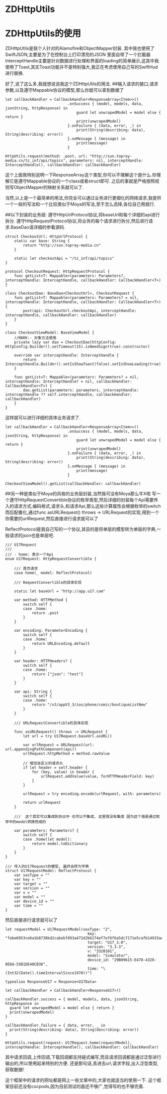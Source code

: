 # ZDHttpUtils
# ZDHttpUtils的使用
ZDHttpUtils是我个人针对的Alamofire和ObjectMapper封装.
其中我也使用了SwiftJSON,主要是为了在控制台上打印漂亮的JSON
里面自带了一个拦截器InterceptHandle主要是针对数据进行处理和界面的loading的简单展示,这其中我使用了Toast,其实Toast功能并不是特别强大,我正在考虑使用自己写的SwiftHud进行替换.

好了,说了这么多,我就想说说我这个ZDHttpUtils的用法.
##输入请求的接口,请求参数,以及遵守Mappable协议的模型,那么你就可以拿到数据了


```
let callbackHandler = CallbackHandler<ResponseArray<Item>>()
            				.onSuccess { (model, models, data, jsonString, httpResponse) in
                				guard let unwrapedModel = model else { return }
                				print(unwrapedModel)
            				}.onFailure { (data, error, _) in
                				print(String(describing: data), String(describing: error))
            				}.onMessage { (message) in
                				print(message)
        					}
        
HttpUtils.request(method: .post, url: "http://sun.topray-media.cn/tz_inf/api/topics", parameters: nil, interceptHandle: InterceptHandle(), callbackHandler: callbackHandler)
```

这个上面我特别说明一下ResponseArray<Item>这个类型,你可以不理解这个是什么.你理解它是遵守Mappable协议的一个class或者struct即可.
之后的事就是严格按照规则写ObjectMapper的映射关系就可以了.

当然,以上是一个最简单的用法,你完全可以通过业务进行更细化的网络请求,我提供一个一般的写法和一个比较类似于Moya的写法,至于怎么选择,各位自己用就行.

##以下封装的业务层:
遵守HttpUrlProtocol协议,将baseUrl和每个详细的api进行拆分.
遵守HttpRequestProtocol协议,将业务的每个请求进行拆分,然后进行请求.BaseDao请详细的参看源码.

```
struct CheckoutUrl: HttpUrlProtocol {
    static var base: String {
        return "http://sun.topray-media.cn"
    }
    
    static let checkoutApi = "/tz_inf/api/topics"
}

protocol CheckoutRequest: HttpRequestProtocol {
    func getList<T: Mappable>(parameters: Parameters?, interceptHandle: InterceptHandle, callbackHandler: CallbackHandler<T>)
}

class CheckoutDao: BaseDao<CheckoutUrl>, CheckoutRequest {
    func getList<T: Mappable>(parameters: Parameters? = nil, interceptHandle: InterceptHandle, callbackHandler: CallbackHandler<T>) {
        post(api: CheckoutUrl.checkoutApi, interceptHandle: interceptHandle, callbackHandler: callbackHandler)
    }
}

class CheckoutViewModel: BaseViewModel {
    //MARK:- 对象方法使用
    private lazy var dao = CheckoutDao(httpConfig: HttpConfig.Builder().setTimeout(15).isNeedSign(true).constructor)
    
    override var interceptHandle: InterceptHandle {
        return InterceptHandle.Builder().setIsShowToast(false).setIsShowLoading(true).setLoadingText("wait...").constructor
    }
    
    func getList<T: Mappable>(parameters: Parameters? = nil, interceptHandle: InterceptHandle? = nil, callbackHandler: CallbackHandler<T>) {
        dao.getList(parameters: parameters, interceptHandle: interceptHandle ?? self.interceptHandle, callbackHandler: callbackHandler)
    }
}

```


这样就可以进行详细的具体业务请求了.

```
let callbackHandler = CallbackHandler<ResponseArray<Item>>()
            				.onSuccess { (model, models, data, jsonString, httpResponse) in
                				guard let unwrapedModel = model else { return }
                				print(unwrapedModel)
            				}.onFailure { (data, error, _) in
                				print(String(describing: data), String(describing: error))
            				}.onMessage { (message) in
                				print(message)
        					}
        					
CheckoutViewModel().getList(callbackHandler: callbackHandler)
```

##另一种是类似于Moya的风格的业务层封装,当然我可没有Moya那么牛X啦
写一个遵守HttpRequestConvertible协议的枚举类型,然后详细的封装每个Api需要传入的请求方式,编码格式,请求头,和请求Api,那么这些计算属性会根据枚举的switch而后配置化,通过func asURLRequest() throws -> URLRequest的实现,得到一个你需要的urlRequest,然后直接进行请求就可以了

ReflectProtocol是我自己写的一个协议,其目的是将单层的模型转为单层的字典,一般请求的json也是单层吧.

```
/// U17Request
///
/// - home: 表示一个Api
enum U17Request: HttpRequestConvertible {
    
    /// 首页请求
    case home(_ model: ReflectProtocol)
    
    /// RequestConvertible的具体实现
    
    static let baseUrl = "http://app.u17.com"
    
    var method: HTTPMethod {
        switch self {
        case .home:
            return .post
        }
    }
    
    var encoding: ParameterEncoding {
        switch self {
        case .home:
            return URLEncoding.default
        }
    }
    
    var header: HTTPHeaders? {
        switch self {
        case .home:
            return ["json": "test"]
        }
    }
    
    var api: String {
        switch self {
        case .home:
            return "/v3/appV3_3/ios/phone/comic/boutiqueListNew"
        }
    }
    
    /// URLRequestConvertible的具体实现
    
    func asURLRequest() throws -> URLRequest {
        let url = try U17Request.baseUrl.asURL()
        
        var urlRequest = URLRequest(url: url.appendingPathComponent(api))
        urlRequest.httpMethod = method.rawValue
        
        // 增加自定义的请求头
        if let header = self.header {
            for (key, value) in header {
                urlRequest.addValue(value, forHTTPHeaderField: key)
            }
        }
        
        urlRequest = try encoding.encode(urlRequest, with: parameters)
        
        return urlRequest
    }
    
    ///  这个其实可以集成到协议中 也可以不集成, 这里我没有集成 因为这个值是通过枚举中的model转换而成的
    
    var parameters: Parameters? {
        switch self {
        case .home(let model):
            return model.toDictionary
        }
    }
}

/// 传入的U17Request的模型, 最终会转为字典
struct U17RequestModel: ReflectProtocol {
    var sexType = ""
    var key = ""
    var target = ""
    var version = ""
    var v = ""
    var model = ""
    var device_id = ""
    var time = ""
}

```

然后直接进行请求就可以了

```
let requestModel = U17RequestModel(sexType: "2",
	                                 key: "fabe6953ce6a1b8738bd2cabebf893a472d2b6274ef7ef6f6a5dc7171e5cafb14933ae65c70bceb97e0e9d47af6324d50394ba70c1bb462e0ed18b88b26095a82be87bc9eddf8e548a2a3859274b25bd0ecfce13e81f8317cfafa822d8ee486fe2c43e7acd93e9f19fdae5c628266dc4762060f6026c5ca83e865844fc6beea59822ed4a70f5288c25edb1367700ebf5c78a27f5cce53036f1dac4a776588cd890cd54f9e5a7adcaeec340c7a69cd986:::open",
	                                 target: "U17_3.0",
	                                 version: "3.3.3",
	                                 v: "3320101",
	                                 model: "Simulator",
	                                 device_id: "29B09615-E478-4320-8E6A-55B1DE48CB36",
	                                 time: "\(Int32(Date().timeIntervalSince1970))")
        
typealias ResponseU17 = Response<U17Data>
   
let callbackHandler = CallbackHandler<ResponseU17>()
   
callbackHandler.success = { model, models, data, jsonString, httpResponse in
  guard let unwrapedModel = model else { return }
  print(unwrapedModel)
}
   
callbackHandler.failure = { data, error, _ in
  print(String(describing: data), String(describing: error))
}
   
HttpUtils.request(request: U17Request.home(requestModel), interceptHandle: InterceptHandle(), callbackHandler: callbackHandler)
```

其中请求回调,上传回调,下载回调都支持链式编写,而且请求回调都是通过泛型进行输出的,所以使用起来特别的方便.
还是那句话,丢进去url,请求字段,出入泛型类型,获取数据!

这个框架中的请求的网址都是网上一些文章中的,大家也就适当的使用一下.
这个框架目前还没有cocpods,因为目前测试的面还不够广,觉得写的也不够完善.




